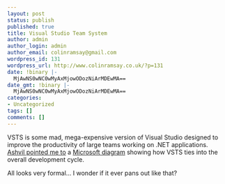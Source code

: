 ```yaml
---
layout: post
status: publish
published: true
title: Visual Studio Team System
author: admin
author_login: admin
author_email: colinramsay@gmail.com
wordpress_id: 131
wordpress_url: http://www.colinramsay.co.uk/?p=131
date: !binary |-
  MjAwNS0wNC0wMyAxMjowODozNiArMDEwMA==
date_gmt: !binary |-
  MjAwNS0wNC0wMyAxMjowODozNiArMDEwMA==
categories:
- Uncategorized
tags: []
comments: []
---
```

<p>VSTS is some mad, mega-expensive version of Visual Studio designed to improve the productivity of large teams working on .NET applications. <a href="http://weblogs.asp.net/ashvil/archive/2005/04/03/396879.aspx">Ashvil pointed me to</a> a <a href="http://www.drp.co.za/posters/0202_MicrosoftTeamSystem.jpg">Microsoft diagram</a> showing how VSTS ties into the overall development cycle.</p>
<p>All looks very formal... I wonder if it ever pans out like that?</p>
